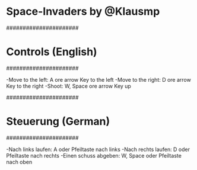 # Space-Invaders by @Klausmp 

######################
# Controls (English) #
######################

-Move to the left: A ore arrow Key to the left
-Move to the right: D ore arrow Key to the right
-Shoot: W, Space ore arrow Key up

######################
# Steuerung (German) #
######################

-Nach links laufen: A oder Pfeiltaste nach links
-Nach rechts laufen: D oder Pfeiltaste nach rechts 
-Einen schuss abgeben: W, Space oder Pfeiltaste nach oben
